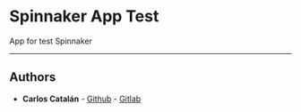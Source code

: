 # Spinnaker App Test

App for test Spinnaker

---

## Authors
* **Carlos Catalán** - [Github](https://github.com/carloscatalanl)  - [Gitlab](https://gitlab.com/carloscatalanl) 